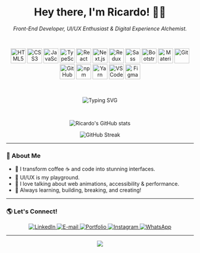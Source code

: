 <!-- GitHub Profile README | by ricardoadevmelo -->

<h1 align="center">Hey there, I'm Ricardo! 👋✨</h1>
<p align="center">
  <em>Front-End Developer, UI/UX Enthusiast & Digital Experience Alchemist.</em>
</p>

<br/>

<p align="center">
  <!-- Front-End Icons -->
  <img src="https://cdn.jsdelivr.net/gh/devicons/devicon/icons/html5/html5-original.svg" width="40" alt="HTML5" title="HTML5"/>
  <img src="https://cdn.jsdelivr.net/gh/devicons/devicon/icons/css3/css3-original.svg" width="40" alt="CSS3" title="CSS3"/>
  <img src="https://cdn.jsdelivr.net/gh/devicons/devicon/icons/javascript/javascript-original.svg" width="40" alt="JavaScript" title="JavaScript"/>
  <img src="https://cdn.jsdelivr.net/gh/devicons/devicon/icons/typescript/typescript-original.svg" width="40" alt="TypeScript" title="TypeScript"/>
  <img src="https://cdn.jsdelivr.net/gh/devicons/devicon/icons/react/react-original.svg" width="40" alt="React" title="React"/>
  <img src="https://cdn.jsdelivr.net/gh/devicons/devicon/icons/nextjs/nextjs-original.svg" width="40" alt="Next.js" title="Next.js"/>
  <img src="https://cdn.jsdelivr.net/gh/devicons/devicon/icons/redux/redux-original.svg" width="40" alt="Redux" title="Redux"/>
  <img src="https://cdn.jsdelivr.net/gh/devicons/devicon/icons/sass/sass-original.svg" width="40" alt="Sass" title="Sass"/>
  <img src="https://cdn.jsdelivr.net/gh/devicons/devicon/icons/bootstrap/bootstrap-original.svg" width="40" alt="Bootstrap" title="Bootstrap"/>
  <img src="https://cdn.jsdelivr.net/gh/devicons/devicon/icons/materialui/materialui-original.svg" width="40" alt="Material UI" title="Material UI"/>
  <!-- Accessories -->
  <img src="https://cdn.jsdelivr.net/gh/devicons/devicon/icons/git/git-original.svg" width="40" alt="Git" title="Git"/>
  <img src="https://cdn.jsdelivr.net/gh/devicons/devicon/icons/github/github-original.svg" width="40" alt="GitHub" title="GitHub"/>
  <img src="https://cdn.jsdelivr.net/gh/devicons/devicon/icons/npm/npm-original-wordmark.svg" width="40" alt="npm" title="npm"/>
  <img src="https://cdn.jsdelivr.net/gh/devicons/devicon/icons/yarn/yarn-original.svg" width="40" alt="Yarn" title="Yarn"/>
  <img src="https://cdn.jsdelivr.net/gh/devicons/devicon/icons/vscode/vscode-original.svg" width="40" alt="VSCode" title="VSCode"/>
  <img src="https://cdn.jsdelivr.net/gh/devicons/devicon/icons/figma/figma-original.svg" width="40" alt="Figma" title="Figma"/>
</p>

<br/>

<p align="center">
  <img src="https://readme-typing-svg.herokuapp.com?font=Fira+Code&size=14&duration=2500&pause=700&color=FFD600&center=true&vCenter=true&multiline=true&width=700&height=50&lines=%22With+focus+and+dedication%2C+I+strive+for+quality+and+excellence+in+every+detail.%22" alt="Typing SVG">
</p>

<br/>

<p align="center">
  <img src="https://github-readme-stats.vercel.app/api?username=ricardoadevmelo&show_icons=true&theme=radical" alt="Ricardo's GitHub stats"/>
</p>
<p align="center">
  <img src="https://github-readme-streak-stats.herokuapp.com/?user=ricardoadevmelo&theme=radical" alt="GitHub Streak"/>
</p>

---

### 🚀 About Me

- 🔭 I transform coffee ☕ and code into stunning interfaces.
- 🧩 UI/UX is my playground.
- 💬 I love talking about web animations, accessibility & performance.
- 🚀 Always learning, building, breaking, and creating!
---

### 🌎 Let's Connect!

<p align="center">
  <a href="https://www.linkedin.com/in/ricardo-alves-melo-3971b9265" target="_blank">
    <img src="https://img.shields.io/badge/LinkedIn-0077B5?style=for-the-badge&logo=linkedin&logoColor=white" alt="LinkedIn"/>
  </a>
  <a href="https://mail.google.com/mail/u/0/?tab=rm&ogbl#inbox/" target="_blank">
    <img src="https://img.shields.io/badge/E--mail-D14836?style=for-the-badge&logo=gmail&logoColor=white" alt="E-mail"/>
  </a>
  <a href="https://github.com/ricardoadevmelo/ricardoadevmelo" target="_blank">
    <img src="https://img.shields.io/badge/Portfolio-000?style=for-the-badge&logo=vercel&logoColor=white" alt="Portfolio"/>
  </a>
  <a href="https://www.instagram.com/ricardoadevmelo/" target="_blank">
    <img src="https://img.shields.io/badge/Instagram-E4405F?style=for-the-badge&logo=instagram&logoColor=white" alt="Instagram"/>
  </a>
  <a href="https://wa.me/830569070" target="_blank">
    <img src="https://img.shields.io/badge/WhatsApp-25D366?style=for-the-badge&logo=whatsapp&logoColor=white" alt="WhatsApp"/>
  </a>
</p>

---

<p align="center">
  <img src="https://capsule-render.vercel.app/api?type=waving&color=0:00ADB5,100:222831&height=120&section=footer"/>
</p>
